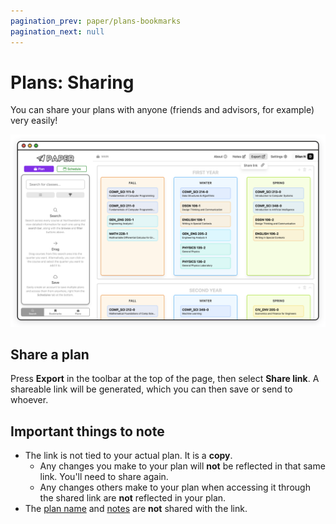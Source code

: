 ```yaml
---
pagination_prev: paper/plans-bookmarks
pagination_next: null
---
```


# Plans: Sharing

You can share your plans with anyone (friends and advisors, for example) very easily!

![Sharing a plan](/img/paper/plans-share-1.png)

## Share a plan

Press **Export** in the toolbar at the top of the page, then select **Share link**. A shareable link will be generated, which you can then save or send to whoever.

## Important things to note

- The link is not tied to your actual plan. It is a **copy**.
  - Any changes you make to your plan will **not** be reflected in that same link. You'll need to share again.
  - Any changes others make to your plan when accessing it through the shared link are **not** reflected in your plan.
- The [plan name](./plans-getting-started.md#creating-a-plan) and [notes](./notes.md) are **not** shared with the link.
